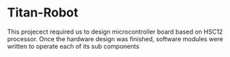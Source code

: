 # Titan-Robot

This projecect required us to design microcontroller board based on HSC12 processor. Once the hardware design was finished, software modules were written to operate each of its sub components

